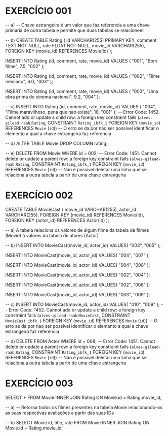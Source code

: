 # EXERCÍCIO 001

-- a) -- Chave estrangeira é um valor que faz referencia a uma chave primaria de outra tabela e permite que duas tabelas se relacionem

-- b)
CREATE TABLE Rating (
	id VARCHAR(255) PRIMARY KEY,
    comment TEXT NOT NULL,
    rate FLOAT NOT NULL,
    movie_id VARCHAR(255),
    FOREIGN KEY (movie_id) REFERENCES Movie(id)
);

INSERT INTO Rating (id, comment, rate, movie_id)
VALUES (
	"001",
    "Bom filme",
    7.5,
    "002"
);

INSERT INTO Rating (id, comment, rate, movie_id)
VALUES (
	"002",
    "Filme mediano",
    6.0,
    "003"
);

INSERT INTO Rating (id, comment, rate, movie_id)
VALUES (
	"003",
    "Uma obra prima do cinema nacional",
    9.2,
    "004"
);

-- c)
INSERT INTO Rating (id, comment, rate, movie_id)
VALUES (
	"004",
    "Filme maravilhoso, pena que nao existe",
    10,
    "001"
);
-- Error Code: 1452. Cannot add or update a child row: a foreign key constraint fails (`alves-gilead-raab`.`Rating`, CONSTRAINT `Rating_ibfk_1` FOREIGN KEY (`movie_id`) REFERENCES `Movie` (`id`))
-- O erro se da por nao ser possivel identificar o elemento a qual a chave estrangeira faz referencia

-- d)
ALTER TABLE Movie DROP COLUMN rating;

-- e)
DELETE FROM Movie
WHERE
id = 002;
-- Error Code: 1451. Cannot delete or update a parent row: a foreign key constraint fails (`alves-gilead-raab`.`Rating`, CONSTRAINT `Rating_ibfk_1` FOREIGN KEY (`movie_id`) REFERENCES `Movie` (`id`))
-- Não é possivel deletar uma linha que se relaciona a outra tabela a partir de uma chave estrangeira


# EXERCÍCIO 002

CREATE TABLE MovieCast (
	movie_id VARCHAR(255),
	actor_id VARCHAR(255),
    FOREIGN KEY (movie_id) REFERENCES Movie(id),
    FOREIGN KEY (actor_id) REFERENCES Actor(id)
);

-- a) A tabela relaciona os valores de algum filme da tabela de filmes (Movie) à valores da tabela de atores (Actor)

-- b) 
INSERT INTO MovieCast(movie_id, actor_id)
VALUES(
	"003",
    "005"
);

INSERT INTO MovieCast(movie_id, actor_id)
VALUES(
	"004",
    "007"
);

INSERT INTO MovieCast(movie_id, actor_id)
VALUES(
	"004",
    "008"
);

INSERT INTO MovieCast(movie_id, actor_id)
VALUES(
	"002",
    "004"
);

INSERT INTO MovieCast(movie_id, actor_id)
VALUES(
	"002",
    "008"
);

INSERT INTO MovieCast(movie_id, actor_id)
VALUES(
	"003",
    "009"
);

-- c)
INSERT INTO MovieCast(movie_id, actor_id)
VALUES(
	"010",
    "009"
);
-- Error Code: 1452. Cannot add or update a child row: a foreign key constraint fails (`alves-gilead-raab`.`MovieCast`, CONSTRAINT `MovieCast_ibfk_1` FOREIGN KEY (`movie_id`) REFERENCES `Movie` (`id`))
-- O erro se da por nao ser possivel identificar o elemento a qual a chave estrangeira faz referencia

-- d)
DELETE FROM Actor
WHERE
id = 008;
-- Error Code: 1451. Cannot delete or update a parent row: a foreign key constraint fails (`alves-gilead-raab`.`Rating`, CONSTRAINT `Rating_ibfk_1` FOREIGN KEY (`movie_id`) REFERENCES `Movie` (`id`))
-- Não é possivel deletar uma linha que se relaciona a outra tabela a partir de uma chave estrangeira


# EXERCÍCIO 003

SELECT * FROM Movie 
INNER JOIN Rating ON Movie.id = Rating.movie_id;

-- a)
-- Retorna todos os filmes presentes na tabela Movie relacionando-os as suas respectivas avaliações a partir das suas IDs

-- b)
SELECT Movie.id, title, rate FROM Movie 
INNER JOIN Rating ON Movie.id = Rating.movie_id;


